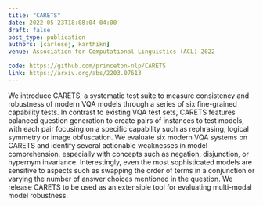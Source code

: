 ```yaml
---
title: "CARETS"
date: 2022-05-23T18:08:04-04:00
draft: false
post_type: publication
authors: [carlosej, karthikn]
venue: Association for Computational Linguistics (ACL) 2022

code: https://github.com/princeton-nlp/CARETS
link: https://arxiv.org/abs/2203.07613
---
```

We introduce CARETS, a systematic test suite to measure consistency and robustness of modern VQA models through a series of six fine-grained capability tests. In contrast to existing VQA test sets, CARETS features balanced question generation to create pairs of instances to test models, with each pair focusing on a specific capability such as rephrasing, logical symmetry or image obfuscation. We evaluate six modern VQA systems on CARETS and identify several actionable weaknesses in model comprehension, especially with concepts such as negation, disjunction, or hypernym invariance. Interestingly, even the most sophisticated models are sensitive to aspects such as swapping the order of terms in a conjunction or varying the number of answer choices mentioned in the question. We release CARETS to be used as an extensible tool for evaluating multi-modal model robustness.